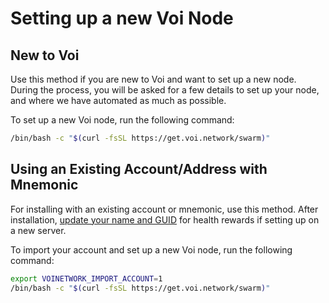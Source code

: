 # Setting up a new Voi Node

## New to Voi

Use this method if you are new to Voi and want to set up a new node.
During the process, you will be asked for a few details to set up your node,
and where we have automated as much as possible.

To set up a new Voi node, run the following command:

```bash
/bin/bash -c "$(curl -fsSL https://get.voi.network/swarm)"
```

## Using an Existing Account/Address with Mnemonic

For installing with an existing account or mnemonic, use this method.
After installation, [update your name and GUID](../../updating/telemetry/#getting-your-telemetry-status)
for health rewards if setting up on a new server.

To import your account and set up a new Voi node, run the following command:

```bash
export VOINETWORK_IMPORT_ACCOUNT=1
/bin/bash -c "$(curl -fsSL https://get.voi.network/swarm)"
```
